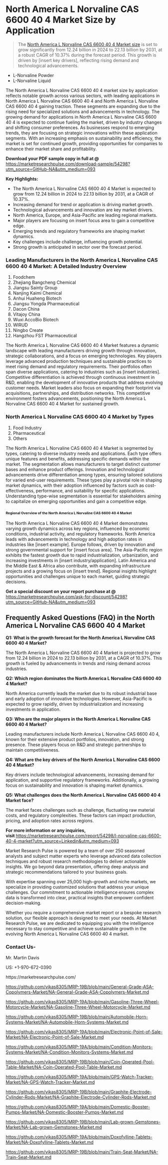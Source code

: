 
<h1>North America L Norvaline CAS 6600 40 4 Market&nbsp;Size by Application</h1><blockquote><p>The <a href="https://marketresearchpulse.com/download-sample/54298?utm_source=GitHub-NA&amp;utm_medium=093">North America L Norvaline CAS 6600 40 4 Market size</a> is set to grow significantly from 12.24 billion in 2024 to 22.13 billion by 2031, at a robust CAGR of 10.37% during the forecast period. This growth is driven by [insert key drivers], reflecting rising demand and technological advancements.</p></blockquote><ul><li>L-Norvaline Powder<li> L-Norvaline Liquid</li></ul><p>The North America L Norvaline CAS 6600 40 4 market size by application reflects notable growth across various sectors, with leading applications in North America L Norvaline CAS 6600 40 4 and North America L Norvaline CAS 6600 40 4 gaining traction. These segments are expanding due to the rising need for specialized solutions and advancements in technology. The growing demand for applications in North America L Norvaline CAS 6600 40 4 is expected to continue fueling the market, driven by industry changes and shifting consumer preferences. As businesses respond to emerging trends, they are focusing on strategic innovations within these application segments. With an increasing emphasis on sustainability and efficiency, the market is set for continued growth, providing opportunities for companies to enhance their market share and profitability.</p><p><strong>Download your PDF sample copy in full at @ </strong><a href="https://marketresearchpulse.com/download-sample/54298?utm_source=GitHub-NA&amp;utm_medium=093">https://marketresearchpulse.com/download-sample/54298?utm_source=GitHub-NA&amp;utm_medium=093</a></p><p><strong>Key Highlights: </strong></p><ul><li>The North America L Norvaline CAS 6600 40 4 Market is expected to grow from 12.24 billion in 2024 to 22.13 billion by 2031, at a CAGR of 10.37%.</li><li>Increasing demand for trend or application is driving market growth.</li><li>Technological advancements and innovation are key market drivers.</li><li>North America, Europe, and Asia-Pacific are leading regional markets.</li><li>Major players are focusing on insert focus area to gain a competitive edge.</li><li>Emerging trends and regulatory frameworks are shaping market dynamics.</li><li>Key challenges include challenge, influencing growth potential.</li><li>Strong growth is anticipated in sector over the forecast period.</li></ul><h3>Leading Manufacturers in the North America L Norvaline CAS 6600 40 4 Market: A Detailed Industry Overview</h3><ol><li>Foodchem</li><li>Zhejiang Bangcheng Chemical</li><li>Jiangsu Sainty Group</li><li>Nanjing Kaimi Chemical</li><li>Anhui Huaheng Biotech</li><li>Jiangsu Yongda Pharmaceutical</li><li>Dacon China</li><li>Vitajoy China</li><li>Wuxi AccoBio Biotech</li><li>WIRUD</li><li>Ningbo Create</li><li>Hangzhou FST Pharmaceutical</li></ol><div class="flex max-w-full flex-col flex-grow"><div class="min-h-8 text-message flex w-full flex-col items-end gap-2 whitespace-normal break-words [.text-message+&amp;]:mt-5" dir="auto" data-message-author-role="assistant" data-message-id="fd8432e4-4910-450d-b182-61b7bfb0a01f" data-message-model-slug="gpt-4o"><div class="flex w-full flex-col gap-1 empty:hidden first:pt-[3px]"><div class="markdown prose w-full break-words dark:prose-invert light"><p>The North America L Norvaline CAS 6600 40 4 Market features a dynamic landscape with leading manufacturers driving growth through innovation, strategic collaborations, and a focus on emerging technologies. Key players leverage advanced production techniques and sustainable practices to meet rising demand and regulatory requirements. Their portfolios often span diverse applications, catering to industries such as [insert industries]. Competitive differentiation is achieved through continuous investment in R&amp;D, enabling the development of innovative products that address evolving customer needs. Market leaders also focus on expanding their footprint via acquisitions, partnerships, and distribution networks. This competitive environment fosters advancements, positioning the North America L Norvaline CAS 6600 40 4 Market for sustained growth.</p></div></div></div></div><h3>North America L Norvaline CAS 6600 40 4 Market by Types</h3><ol><li>Food Industry<li> Pharmaceutical<li> Others</li></ol><div class="flex max-w-full flex-col flex-grow"><div class="min-h-8 text-message flex w-full flex-col items-end gap-2 whitespace-normal break-words [.text-message+&amp;]:mt-5" dir="auto" data-message-author-role="assistant" data-message-id="084470be-0bb7-4664-bddf-5156b4f41249" data-message-model-slug="gpt-4o-mini"><div class="flex w-full flex-col gap-1 empty:hidden first:pt-[3px]"><div class="markdown prose w-full break-words dark:prose-invert light"><p>The North America L Norvaline CAS 6600 40 4 Market is segmented by types, catering to diverse industry needs and applications. Each type offers unique features and benefits, addressing specific demands within the market. The segmentation allows manufacturers to target distinct customer bases and enhance product offerings. Innovation and technological advancements drive differentiation among types, ensuring tailored solutions for varied end-user requirements. These types play a pivotal role in shaping market dynamics, with their adoption influenced by factors such as cost-effectiveness, performance, and suitability for specific applications. Understanding type-wise segmentation is essential for stakeholders aiming to capitalize on emerging opportunities and gain a competitive edge.</p></div></div></div></div><h3><span style="font-size: 11px;">Regional Overview of the North America L Norvaline CAS 6600 40 4 Market</span></h3><div class="flex max-w-full flex-col flex-grow"><div class="min-h-8 text-message flex w-full flex-col items-end gap-2 whitespace-normal break-words [.text-message+&amp;]:mt-5" dir="auto" data-message-author-role="assistant" data-message-id="e9038762-ce64-4e30-91c9-9bd413514231" data-message-model-slug="gpt-4o-mini"><div class="flex w-full flex-col gap-1 empty:hidden first:pt-[3px]"><div class="markdown prose w-full break-words dark:prose-invert light"><p>The North America L Norvaline CAS 6600 40 4 Market demonstrates varying growth dynamics across key regions, influenced by economic conditions, industrial activity, and regulatory frameworks. North America leads with advancements in technology and high adoption rates in industries like [insert example]. Europe follows, driven by innovation and strong governmental support for [insert focus area]. The Asia-Pacific region exhibits the fastest growth due to rapid industrialization, urbanization, and increasing investments in [insert industry/application]. Latin America and the Middle East &amp; Africa also contribute, with expanding infrastructure projects and a growing focus on [insert trend]. Regional insights highlight opportunities and challenges unique to each market, guiding strategic decisions.</p></div></div></div></div><p><strong>Get a special discount on your report purchase at @ </strong><a href="https://marketresearchpulse.com/ask-for-discount/54298?utm_source=GitHub-NA&amp;utm_medium=093">https://marketresearchpulse.com/ask-for-discount/54298?utm_source=GitHub-NA&amp;utm_medium=093</a></p><h2>Frequently Asked Questions (FAQ) in the North America L Norvaline CAS 6600 40 4 Market</h2><p><strong>Q1: What is the growth forecast for the North America L Norvaline CAS 6600 40 4 Market?</strong></p><p>The North America L Norvaline CAS 6600 40 4 Market is projected to grow from 12.24 billion in 2024 to 22.13 billion by 2031, at a CAGR of 10.37%. This growth is fueled by advancements in trends and rising demand across industries.</p><p><strong>Q2: Which region dominates the North America L Norvaline CAS 6600 40 4 Market?</strong></p><p>North America currently leads the market due to its robust industrial base and early adoption of innovative technologies. However, Asia-Pacific is expected to grow rapidly, driven by industrialization and increasing investments in application.</p><p><strong>Q3: Who are the major players in the North America L Norvaline CAS 6600 40 4 Market?</strong></p><p>Leading manufacturers include North America L Norvaline CAS 6600 40 4, known for their extensive product portfolios, innovation, and strong presence. These players focus on R&amp;D and strategic partnerships to maintain competitiveness.</p><p><strong>Q4: What are the key drivers of the North America L Norvaline CAS 6600 40 4 Market?</strong></p><p>Key drivers include technological advancements, increasing demand for application, and supportive regulatory frameworks. Additionally, a growing focus on sustainability and innovation is shaping market dynamics.</p><p><strong>Q5: What challenges does the North America L Norvaline CAS 6600 40 4 Market face?</strong></p><p>The market faces challenges such as challenge, fluctuating raw material costs, and regulatory complexities. These factors can impact production, pricing, and adoption rates across regions.</p><p><strong>For more information or any inquiries, visit&nbsp;</strong><a href="https://marketresearchpulse.com/report/54298/l-norvaline-cas-6600-40-4-market?utm_source=Linkedin&utm_medium=093">https://marketresearchpulse.com/report/54298/l-norvaline-cas-6600-40-4-market?utm_source=Linkedin&utm_medium=093</a></p><p>Market Research Pulse is powered by a team of over 250 seasoned analysts and subject matter experts who leverage advanced data collection techniques and robust research methodologies to deliver actionable insights. We go beyond data presentation, offering deep analysis and strategic recommendations tailored to your business goals.</p><p>With expertise spanning over 25,000 high-growth and niche markets, we specialize in providing customized solutions that address your unique challenges. Our commitment to actionable intelligence ensures complex data is transformed into clear, practical insights that empower confident decision-making.</p><p>Whether you require a comprehensive market report or a bespoke research solution, our flexible approach is designed to meet your needs. At Market Research Pulse, we are dedicated to equipping you with the intelligence necessary to stay competitive and achieve sustainable growth in the evolving North America L Norvaline CAS 6600 40 4 market.</p><h3><strong>Contact Us-</strong></h3><p>Mr. Martin Davis</p><p>US: +1-970-672-0390</p><p>https://marketresearchpulse.com/</p><p><a href="https://github.com/vikas8305/MRP-19B/blob/main/General-Grade-ASA-Copolymers-Market/NA-General-Grade-ASA-Copolymers-Market.md">https://github.com/vikas8305/MRP-19B/blob/main/General-Grade-ASA-Copolymers-Market/NA-General-Grade-ASA-Copolymers-Market.md</a></p><p><a href="https://github.com/vikas8305/MRP-19A/blob/main/Gasoline-Three-Wheel-Motorcycle-Market/NA-Gasoline-Three-Wheel-Motorcycle-Market.md">https://github.com/vikas8305/MRP-19A/blob/main/Gasoline-Three-Wheel-Motorcycle-Market/NA-Gasoline-Three-Wheel-Motorcycle-Market.md</a></p><p><a href="https://github.com/vikas8305/MRP-19B/blob/main/Automobile-Horn-Systems-Market/NA-Automobile-Horn-Systems-Market.md">https://github.com/vikas8305/MRP-19B/blob/main/Automobile-Horn-Systems-Market/NA-Automobile-Horn-Systems-Market.md</a></p><p><a href="https://github.com/vikas8305/MRP-19A/blob/main/Electronic-Point-of-Sale-Market/NA-Electronic-Point-of-Sale-Market.md">https://github.com/vikas8305/MRP-19A/blob/main/Electronic-Point-of-Sale-Market/NA-Electronic-Point-of-Sale-Market.md</a></p><p><a href="https://github.com/vikas8305/MRP-19A/blob/main/Condition-Monitors-Systems-Market/NA-Condition-Monitors-Systems-Market.md">https://github.com/vikas8305/MRP-19A/blob/main/Condition-Monitors-Systems-Market/NA-Condition-Monitors-Systems-Market.md</a></p><p><a href="https://github.com/vikas8305/MRP-19B/blob/main/Coin-Operated-Pool-Table-Market/NA-Coin-Operated-Pool-Table-Market.md">https://github.com/vikas8305/MRP-19B/blob/main/Coin-Operated-Pool-Table-Market/NA-Coin-Operated-Pool-Table-Market.md</a></p><p><a href="https://github.com/vikas8305/MRP-19A/blob/main/GPS-Watch-Tracker-Market/NA-GPS-Watch-Tracker-Market.md">https://github.com/vikas8305/MRP-19A/blob/main/GPS-Watch-Tracker-Market/NA-GPS-Watch-Tracker-Market.md</a></p><p><a href="https://github.com/vikas8305/MRP-19B/blob/main/Graphite-Electrode-Cylinder-Rods-Market/NA-Graphite-Electrode-Cylinder-Rods-Market.md">https://github.com/vikas8305/MRP-19B/blob/main/Graphite-Electrode-Cylinder-Rods-Market/NA-Graphite-Electrode-Cylinder-Rods-Market.md</a></p><p><a href="https://github.com/vikas8305/MRP-19A/blob/main/Domestic-Booster-Pumps-Market/NA-Domestic-Booster-Pumps-Market.md">https://github.com/vikas8305/MRP-19A/blob/main/Domestic-Booster-Pumps-Market/NA-Domestic-Booster-Pumps-Market.md</a></p><p><a href="https://github.com/vikas8305/MRP-19B/blob/main/Lab-grown-Gemstones-Market/NA-Lab-grown-Gemstones-Market.md">https://github.com/vikas8305/MRP-19B/blob/main/Lab-grown-Gemstones-Market/NA-Lab-grown-Gemstones-Market.md</a></p><p><a href="https://github.com/vikas8305/MRP-19A/blob/main/Doxofylline-Tablets-Market/NA-Doxofylline-Tablets-Market.md">https://github.com/vikas8305/MRP-19A/blob/main/Doxofylline-Tablets-Market/NA-Doxofylline-Tablets-Market.md</a></p><p><a href="https://github.com/vikas8305/MRP-19B/blob/main/Train-Seat-Market/NA-Train-Seat-Market.md">https://github.com/vikas8305/MRP-19B/blob/main/Train-Seat-Market/NA-Train-Seat-Market.md</a></p>
